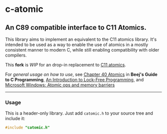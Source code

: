 # c-atomic

## An C89 compatible interface to C11 Atomics.

This library aims to implement an equivalent to the C11 atomics library. It's intended to be used as a way to enable the use of atomics in a mostly consistent manner to modern C, while still enabling compatibility with older compilers.

This **fork** is _WIP_ for an drop-in replacement to [C11 atomics](https://en.cppreference.com/w/c/atomic).

For _general usage on how to use_, see [Chapter 40 Atomics](https://beej.us/guide/bgc/html/split/chapter-atomics.html#lock-free-atomic) in **Beej's Guide to C Programming**, [An Introduction to Lock-Free Programming](https://preshing.com/20120612/an-introduction-to-lock-free-programming), and [Microsoft Windows: Atomic ops and memory barriers](https://billauer.co.il/blog/2021/05/windows-atomic-memory-fences/)

-----

### Usage

This is a header-only library. Just add `catomic.h` to your source tree and include it:

```c
#include "catomic.h"
```
